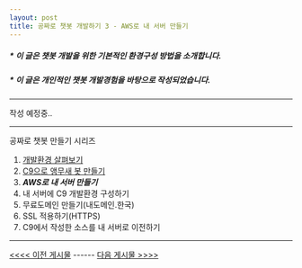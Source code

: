 ```yaml
---
layout: post
title: 공짜로 챗봇 개발하기 3 - AWS로 내 서버 만들기
---
```

##### * 이 글은 챗봇 개발을 위한 기본적인 환경구성 방법을 소개합니다.
##### * 이 글은 개인적인 챗봇 개발경험을 바탕으로 작성되었습니다.

---
작성 예정중..

---
공짜로 챗봇 만들기 시리즈
1. [개발환경 살펴보기](https://tadoya.github.io/How-to-make-Chatbot_1/)
2. [C9으로 앵무새 봇 만들기](https://tadoya.github.io/How-to-make-Chatbot_2/)
3. ***AWS로 내 서버 만들기***
4. 내 서버에 C9 개발환경 구성하기
5. 무료도메인 만들기(내도메인.한국)
6. SSL 적용하기(HTTPS)
7. C9에서 작성한 소스를 내 서버로 이전하기  

---
 [<<<< 이전 게시물](https://tadoya.github.io/How-to-make-Chatbot_2/) ------ [다음 게시물 >>>>](https://tadoya.github.io/How-to-make-Chatbot_3/)